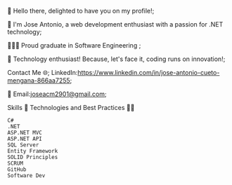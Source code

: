 👋 Hello there, delighted to have you on my profile!;

🌟 I'm Jose Antonio, a web development enthusiast with a passion for .NET technology;

👨🏻‍💻 Proud graduate in Software Engineering ;

🔋 Technology enthusiast! Because, let's face it, coding runs on innovation!;

Contact Me 🌐; LinkedIn:https://www.linkedin.com/in/jose-antonio-cueto-mengana-866aa7255;


📧 Email:joseacm2901@gmail.com;

Skills 🔧 Technologies and Best Practices 👨‍💻

    C#
    .NET
    ASP.NET MVC
    ASP.NET API
    SQL Server
    Entity Framework
    SOLID Principles
    SCRUM
    GitHub
    Software Dev

